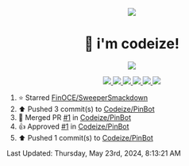 <p align="center">
    <img src="https://avatars.githubusercontent.com/u/63158950?s=400&u=dd76c829ae30921e131dcbe7c830dc368e2d6e8a&v=4" />
</p>

<h1 align="center">
    👋 i'm codeize!
</h1>

<p align="center">
  <a href="https://skillicons.dev">
    <img align="center" src="https://skillicons.dev/icons?i=discord,bots,ts,nodejs,mysql,postgresql,react,nextjs,tailwindcss" />
  </a>
</p>

<p align="center">
  <a href="https://discord.com/users/668423998777982997">
    <img src="https://nocache.advaith.workers.dev?url=https://img.shields.io/endpoint?url=https://dev.discordprofiles.me/api/badge/status/668423998777982997?simple=true" />
    <img src="https://nocache.advaith.workers.dev?url=https://img.shields.io/endpoint?url=https://dev.discordprofiles.me/api/badge/vscode/668423998777982997" />
    <img src="https://nocache.advaith.workers.dev?url=https://img.shields.io/endpoint?url=https://dev.discordprofiles.me/api/badge/playing/668423998777982997" />
    <img src="https://nocache.advaith.workers.dev?url=https://img.shields.io/endpoint?url=https://dev.discordprofiles.me/api/badge/spotify/668423998777982997" />
    <img src="https://komarev.com/ghpvc/?username=codeize" />
    <img src="https://hits.link/hits?url=https%3A%2F%2Fgithub.com%2FCodeize" />
  </a>
</p>

<!--RECENT_ACTIVITY:start-->
1. ⭐ Starred [FinOCE/SweeperSmackdown](https://github.com/FinOCE/SweeperSmackdown)<br>
2. ⬆️ Pushed 3 commit(s) to [Codeize/PinBot](https://github.com/Codeize/PinBot)<br>
3. 🎉 Merged PR [#1](https://github.com/Codeize/PinBot/pull/1) in [Codeize/PinBot](https://github.com/Codeize/PinBot)<br>
4. 👍 Approved [#1](https://github.com/Codeize/PinBot/pull/1#pullrequestreview-2032145088) in [Codeize/PinBot](https://github.com/Codeize/PinBot)<br>
5. ⬆️ Pushed 1 commit(s) to [Codeize/PinBot](https://github.com/Codeize/PinBot)<br>
<!--RECENT_ACTIVITY:end-->

<!--RECENT_ACTIVITY:last_update-->
Last Updated: Thursday, May 23rd, 2024, 8:13:21 AM
<!--RECENT_ACTIVITY:last_update_end-->
